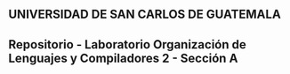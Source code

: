 ## UNIVERSIDAD DE SAN CARLOS DE GUATEMALA
## Repositorio - Laboratorio Organización de Lenguajes y Compiladores 2 - Sección A 
